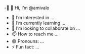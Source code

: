 -🌺 👋 Hi, I’m @amivalo
- 👀 I’m interested in ...
- 🌱 I’m currently learning ...
- 💞️ I’m looking to collaborate on ...
- 📫 How to reach me ...
- 😄 Pronouns: ...
- ⚡ Fun fact: ...

<!---
amivalo/amivalo is a ✨ special ✨ repository because its `README.md` (this file) appears on your GitHub profile.
You can click the Preview link to take a look at your changes.
--->
